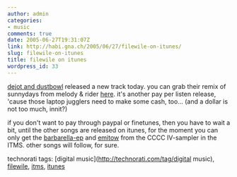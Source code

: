 ```yaml
---
author: admin
categories:
- music
comments: true
date: 2005-06-27T19:31:07Z
link: http://habi.gna.ch/2005/06/27/filewile-on-itunes/
slug: filewile-on-itunes
title: filewile on itunes
wordpress_id: 33
---
```


[dejot and dustbowl](http://filewile.com/) released a new track today. you can grab their remix of sunnydays from melody & rider [here](http://filewile.com/html/en/tracks_download/index.php). it's another pay per listen release, 'cause those laptop jugglers need to make some cash, too... (and a dollar is not too much, innit?)
  
if you don't want to pay through paypal or finetunes, then you have to wait a bit, until the other songs are released on itunes, for the moment you can only get the [barbarella-ep](http://phobos.apple.com/WebObjects/MZStore.woa/wa/viewArtist?artistId=42569013) and [emitow](http://phobos.apple.com/WebObjects/MZStore.woa/wa/viewArtist?artistId=42569013) from the CCCC IV-sampler in the ITMS. other songs will follow, for sure.





technorati tags: [digital music](http://technorati.com/tag/digital music), [filewile](http://technorati.com/tag/filewile), [itms](http://technorati.com/tag/itms), [itunes](http://technorati.com/tag/itunes)
